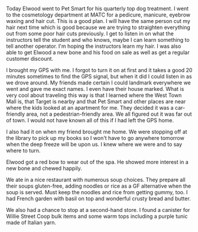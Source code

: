<html><body><p>Today Elwood went to Pet Smart for his quarterly top dog treatment. I went to the cosmetology department at MATC for a pedicure, manicure, eyebrow waxing  and hair cut. This is a good plan. I will have the same person cut my hair next time which is good because we are trying to straighten everything out from some poor hair cuts previously. I get to listen in on what the instructors tell the student and who knows, maybe I can learn something to tell another operator. I'm hoping the instructors learn my hair. I was also able to get Elwood a new bone and his food on sale as well as get a regular customer discount.

I brought my GPS with me. I forgot to turn it on at first and it takes a good 20 minutes sometimes to find the GPS signal, but when it did I could listen in as we drove around. My friends made certain I could landmark everywhere we went and gave me exact names. I even have their house marked.
What is very cool about traveling this way is that I learned where the West Town Mall is, that Target is nearby and that Pet Smart and other places are near where the kids looked at an apartment for me. They decided it was a car-friendly area, not a pedestrian-friendly area. We all figured out it was far out of town.
I would not have known all of this if I had left the GPS home.

I also had it on when my friend brought me home. We were stopping off at the library to pick up my books so I won't have to go anywhere tomorrow when the deep freeze will be upon us. I knew where we were and to say where to turn.

Elwood got a red bow to wear out of the spa. He showed more interest in a new bone and chewed happily.

We ate in a nice restaurant with numerous soup choices. They prepare all their soups gluten-free, adding noodles or rice as a GF alternative when the soup is served. Must keep the noodles and rice from getting gummy, too. I had French garden with basil on top and wonderful crusty bread and butter.

We also had a chance to stop at a second-hand store. I found a canister for Willie Street Coop bulk items and some warm tops including a purple tunic made of  Italian yarn.</p></body></html>